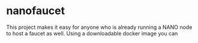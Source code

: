 # nanofaucet
This project makes it easy for anyone who is already running a NANO node to host a faucet as well. Using a downloadable docker image you can